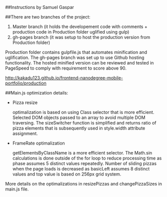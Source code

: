 ##Instructions by Samuel Gaspar

##There are two branches of the project:

1. Master branch (it holds the developement code with comments + production code in Production folder uglified using gulp)
1. gh-pages branch (it was setup to host the production version from Production folder)

Production folder contains gulpfile.js that automates minification and uglification. The gh-pages branch was set up to use Github hosting functionality. The hosted minified version can be reviewed and tested in PageSpeed to comply with requirement to score above 90. 

http://kakadu123.github.io/frontend-nanodegree-mobile-portfolio/production

##Main.js optimization details:

* Pizza resize
  
  optimalization is based on using Class selector that is more efficient. Selected DOM objects passed to an array to avoid multiple DOM traversing. The sizeSwitcher function is simplified and returns ratio of pizza elements that is subsequently used in style.width attribute assignment.

* FrameRate optimalization

  getElementsByClassName is a more efficient selector. The Math.sin calculations is done outside of the for loop to reduce processing time as phase assumes 5 distinct values repeatedly. Number of sliding pizzas when the page loads is decreased as basicLeft assumes 8 distinct values and top value is based on 256px grid system.

More details on the optimalizations in resizePizzas and changePizzaSizes in main.js file.
